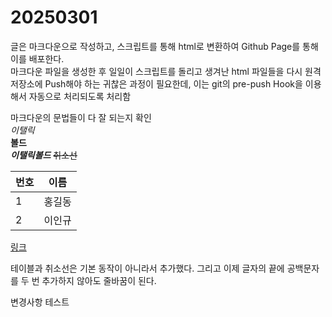 # 20250301

글은 마크다운으로 작성하고, 스크립트를 통해 html로 변환하여 Github Page를 통해 이를 배포한다.  
마크다운 파일을 생성한 후 일일이 스크립트를 돌리고 생겨난 html 파일들을 다시 원격 저장소에 Push해야 하는 귀찮은 과정이 필요한데, 이는 git의 pre-push Hook을 이용해서 자동으로 처리되도록 처리함

마크다운의 문법들이 다 잘 되는지 확인  
_이탤릭_  
**볼드**  
**_이탤릭볼드_**
~~취소선~~

| 번호 | 이름   |
| ---- | ------ |
| 1    | 홍길동 |
| 2    | 이인규 |

[링크](https://gincheong.github.io)

테이블과 취소선은 기본 동작이 아니라서 추가했다.
그리고 이제 글자의 끝에 공백문자를 두 번 추가하지 않아도 줄바꿈이 된다.

변경사항 테스트
